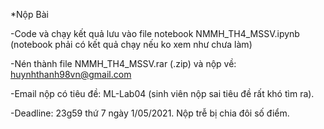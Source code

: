 *Nộp Bài

-Code và chạy kết quả lưu vào file notebook NMMH_TH4_MSSV.ipynb (notebook phải có kết quả chạy nếu ko xem như chưa làm)

-Nén thành file NMMH_TH4_MSSV.rar (.zip) và nộp về: huynhthanh98vn@gmail.com

-Email nộp có tiêu đề: ML-Lab04 (sinh viên nộp sai tiêu đề rất khó tìm ra).

-Deadline: 23g59 thứ 7 ngày 1/05/2021. Nộp trễ bị chia đôi số điểm.
